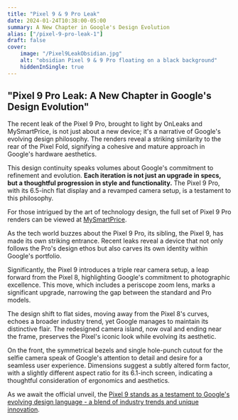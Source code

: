 ```yaml
---
title: "Pixel 9 & 9 Pro Leak"
date: 2024-01-24T10:38:00-05:00
summary: A New Chapter in Google's Design Evolution
alias: ["/pixel-9-pro-leak-1"]
draft: false
cover:
    image: "/Pixel9LeakObsidian.jpg"
    alt: "obsidian Pixel 9 & 9 Pro floating on a black background"
    hiddenInSingle: true
---
```


## "Pixel 9 Pro Leak: A New Chapter in Google's Design Evolution"

The recent leak of the Pixel 9 Pro, brought to light by OnLeaks and MySmartPrice, is not just about a new device; it's a narrative of Google's evolving design philosophy. The renders reveal a striking similarity to the rear of the Pixel Fold, signifying a cohesive and mature approach in Google's hardware aesthetics.

This design continuity speaks volumes about Google's commitment to refinement and evolution. **Each iteration is not just an upgrade in specs, but a thoughtful progression in style and functionality.** The Pixel 9 Pro, with its 6.5-inch flat display and a revamped camera setup, is a testament to this philosophy.

For those intrigued by the art of technology design, the full set of Pixel 9 Pro renders can be viewed at [MySmartPrice](https://www.mysmartprice.com/gear/pixel-9-pro-5k-renders-360-degree-video-exclusive/).

As the tech world buzzes about the Pixel 9 Pro, its sibling, the Pixel 9, has made its own striking entrance. Recent leaks reveal a device that not only follows the Pro's design ethos but also carves its own identity within Google's portfolio.

Significantly, the Pixel 9 introduces a triple rear camera setup, a leap forward from the Pixel 8, highlighting Google's commitment to photographic excellence. This move, which includes a periscope zoom lens, marks a significant upgrade, narrowing the gap between the standard and Pro models.

The design shift to flat sides, moving away from the Pixel 8's curves, echoes a broader industry trend, yet Google manages to maintain its distinctive flair. The redesigned camera island, now oval and ending near the frame, preserves the Pixel's iconic look while evolving its aesthetic.

On the front, the symmetrical bezels and single hole-punch cutout for the selfie camera speak of Google's attention to detail and desire for a seamless user experience. Dimensions suggest a subtly altered form factor, with a slightly different aspect ratio for its 6.1-inch screen, indicating a thoughtful consideration of ergonomics and aesthetics.

As we await the official unveil, the [Pixel 9 stands as a testament to Google's evolving design language - a blend of industry trends and unique innovation](https://9to5mac.com/2024/01/24/pixel-9-pro-design-vs-iphone-15/). 